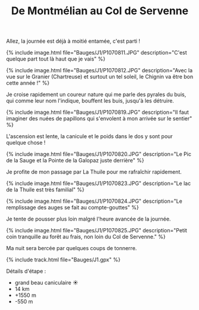 ﻿---
title: "De Montmélian au Col de Servenne"
permalink: /Bauges/J1/
sidebar:
  nav: "bauges"
enable_tracks: true
---

Allez, la journée est déjà à moitié entamée, c'est parti !

{% include image.html file="Bauges/J1/P1070811.JPG" description="C'est quelque part tout là haut que je vais" %}

{% include image.html file="Bauges/J1/P1070812.JPG" description="Avec la vue sur le Granier (Chartreuse) et surtout un tel soleil, le Chignin va être bon cette année !" %}

Je croise rapidement un coureur nature qui me parle des pyrales du buis, qui comme leur nom l'indique, bouffent les buis, jusqu'à les détruire.

{% include image.html file="Bauges/J1/P1070819.JPG" description="Il faut imaginer des nuées de papillons qui s'envolent à mon arrivée sur le sentier" %}

L'ascension est lente, la canicule et le poids dans le dos y sont pour quelque chose !

{% include image.html file="Bauges/J1/P1070820.JPG" description="Le Pic de la Sauge et la Pointe de la Galopaz juste derrière" %}

Je profite de mon passage par La Thuile pour me rafraîchir rapidement.

{% include image.html file="Bauges/J1/P1070823.JPG" description="Le lac de la Thuile est très familial" %}

{% include image.html file="Bauges/J1/P1070824.JPG" description="Le remplissage des auges se fait au compte-gouttes" %}

Je tente de pousser plus loin malgré l'heure avancée de la journée.

{% include image.html file="Bauges/J1/P1070825.JPG" description="Petit coin tranquille au forêt au frais, non loin du Col de Servenne." %}

Ma nuit sera bercée par quelques coups de tonnerre.

{% include track.html file="Bauges/J1.gpx" %}

Détails d'étape :
* grand beau caniculaire :sunny:
* 14 km
* +1550 m
* -550 m
